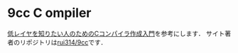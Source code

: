 # 9cc C ompiler

[低レイヤを知りたい人のためのCコンパイラ作成入門](https://www.sigbus.info/compilerbook)を参考にします．
サイト著者のリポジトリは[rui314/9cc](https://github.com/rui314/9cc)です．
